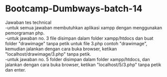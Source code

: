 # Bootcamp-Dumbways-batch-14
Jawaban tes technical 
<br>-untuk semua jawaban membutuhkan aplikasi xampp dengan menggunakan pemorgraman php.
<br>-untuk jawaban no. 3 file disimpan dalam folder xampp/htdocs dan buat folder "drawimage" tanpa petik untuk file 3.php contoh "drawimage", <br>kemudian jalankan dengan cara buka browser, ketikan "localhost/drawimage/3.php" tanpa petik.
<br>-untuk jawaban no. 5 folder disimpan dalam folder xampp/htdocs, dan jalankan dengan cara buka browser, ketikan "localhost/5/3.php" tanpa petik dan enter.
